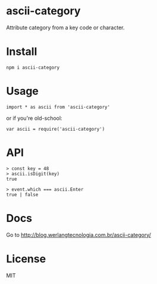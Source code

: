 # ascii-category

Attribute category from a key code or character.

# Install

```
npm i ascii-category
```

# Usage

```
import * as ascii from 'ascii-category'
```

or if you're old-school:

```
var ascii = require('ascii-category')
```

# API

```
> const key = 48
> ascii.isDigit(key)
true
```

```
> event.which === ascii.Enter
true | false
```

# Docs

Go to http://blog.werlangtecnologia.com.br/ascii-category/

# License

MIT
